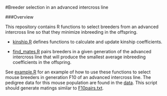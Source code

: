 #Breeder selection in an advanced intercross line

###Overview

This repository contains R functions to select breeders from an
advanced intercross line so that they minimize inbreeding in the
offspring.

* [kinship.R](code/kinship.R) defines functions to calculate and
update kinship coefficients.

* [find_mates.R](code/find_mates.R) pairs breeders in a given
generation of the advanced intercross line that will produce the
smallest average inbreeding coefficients in the offspring.

See [example.R](code/example.R) for an example of how to use these
functions to select mouse breeders in generation F10 of an advanced
intercross line. The pedigree data for this mouse population are found
in the [data](data). This script should generate matings similar to
[F10pairs.txt](results/F10pairs.txt).


